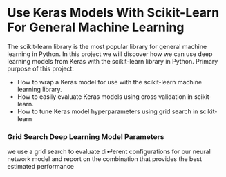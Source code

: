 <h1>Use Keras Models With Scikit-Learn
For General Machine Learning</h1>

<p>
The scikit-learn library is the most popular library for general machine learning in Python.
In this project we will discover how we can use deep learning models from Keras with the
scikit-learn library in Python. Primary purpose of this project:
</p>
<ul>
  <li>
How to wrap a Keras model for use with the scikit-learn machine learning library.
  </li>
  <li>
How to easily evaluate Keras models using cross validation in scikit-learn.
  </li>
  <li>
How to tune Keras model hyperparameters using grid search in scikit-learn
  </li>
 </ul>
<h3>Grid Search Deep Learning Model Parameters</h3>
<p>we use a grid search to evaluate di↵erent configurations for our neural
network model and report on the combination that provides the best estimated performance</p>
